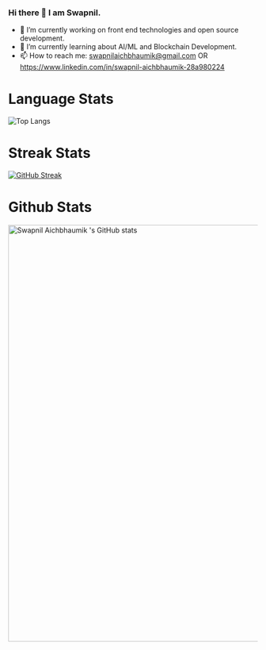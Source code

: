 ### Hi there 👋 I am Swapnil.



- 🔭 I’m currently working on front end technologies and open source development. 
- 🌱 I’m currently learning about AI/ML and Blockchain Development.
- 📫 How to reach me: swapnilaichbhaumik@gmail.com OR https://www.linkedin.com/in/swapnil-aichbhaumik-28a980224

# Language Stats
![Top Langs](https://github-readme-stats.vercel.app/api/top-langs/?username=Swap-nil-2003&theme=tokyonight)

# Streak Stats
[![GitHub Streak](https://github-readme-streak-stats.herokuapp.com?user=Swap-nil-2003&theme=radical&hide_border=true)](https://git.io/streak-stats)

# Github Stats
<a href="https://quine.sh/profile/swapnil03"><img src="https://stats.quine.sh/swapnil03/github" alt="Swapnil Aichbhaumik 's GitHub stats" width="840px"></a>

